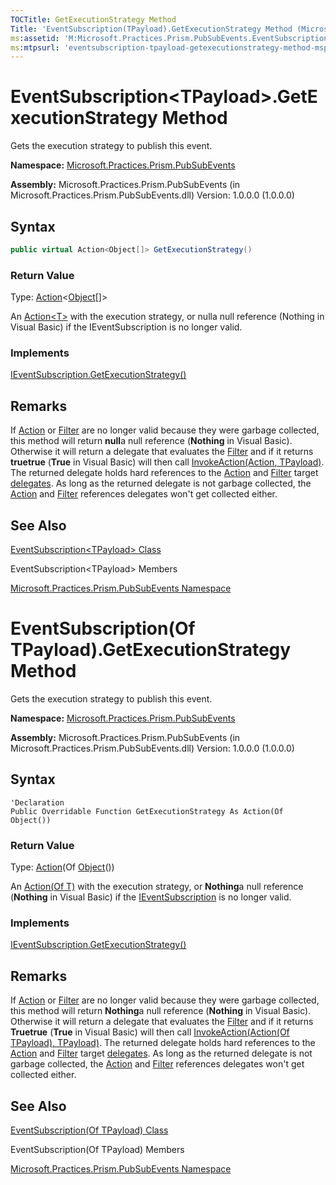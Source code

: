 ```yaml
---
TOCTitle: GetExecutionStrategy Method
Title: 'EventSubscription(TPayload).GetExecutionStrategy Method (Microsoft.Practices.Prism.PubSubEvents)'
ms:assetid: 'M:Microsoft.Practices.Prism.PubSubEvents.EventSubscription\`1.GetExecutionStrategy'
ms:mtpsurl: 'eventsubscription-tpayload-getexecutionstrategy-method-mspp-pubsubevents.md'
---
```


# EventSubscription&lt;TPayload&gt;.GetExecutionStrategy Method

Gets the execution strategy to publish this event.

**Namespace:** [Microsoft.Practices.Prism.PubSubEvents](/patterns-practices/reference/mspp-mvvm-namespace)

**Assembly:** Microsoft.Practices.Prism.PubSubEvents (in Microsoft.Practices.Prism.PubSubEvents.dll) Version: 1.0.0.0 (1.0.0.0)

## Syntax

```C#  
public virtual Action<Object[]> GetExecutionStrategy()
```

### Return Value

Type: [Action](http://msdn.microsoft.com/en-us/library/018hxwa8)&lt;[Object](http://msdn2.microsoft.com/en-us/library/e5kfa45b)&lsqb;&rsqb;&gt;

An [Action&lt;T&gt;](http://msdn2.microsoft.com/en-us/library/018hxwa8) with the execution strategy, or nulla null reference (Nothing in Visual Basic) if the IEventSubscription is no longer valid.

### Implements

[IEventSubscription.GetExecutionStrategy&lpar;&rpar;](/patterns-practices/reference/mspp-mvvm-namespace.ieventsubscription.getexecutionstrategy)

## Remarks

 If [Action](https://msdn.microsoft.com/en-us/library/dn736296(v=pandp.50)) or [Filter](https://msdn.microsoft.com/en-us/library/dn736196(v=pandp.50)) are no longer valid because they were garbage collected, this method will return **null**a null reference (**Nothing** in Visual Basic). Otherwise it will return a delegate that evaluates the [Filter](https://msdn.microsoft.com/en-us/library/dn736196(v=pandp.50)) and if it returns **truetrue** (**True** in Visual Basic) will then call [InvokeAction(Action<TPayload>, TPayload)](https://msdn.microsoft.com/en-us/library/dn683965(v=pandp.50)). The returned delegate holds hard references to the [Action](https://msdn.microsoft.com/en-us/library/dn736296(v=pandp.50)) and [Filter](https://msdn.microsoft.com/en-us/library/dn736196(v=pandp.50)) target [delegates](http://msdn2.microsoft.com/en-us/library/y22acf51). As long as the returned delegate is not garbage collected, the [Action](https://msdn.microsoft.com/en-us/library/dn736296(v=pandp.50)) and [Filter](https://msdn.microsoft.com/en-us/library/dn736196(v=pandp.50)) references delegates won't get collected either.

## See Also

[EventSubscription&lt;TPayload&gt; Class](https://msdn.microsoft.com/en-us/library/dn683956(v=pandp.50))

EventSubscription&lt;TPayload&gt; Members

[Microsoft.Practices.Prism.PubSubEvents Namespace](/patterns-practices/reference/mspp-mvvm-namespace)


# EventSubscription(Of TPayload).GetExecutionStrategy Method

Gets the execution strategy to publish this event.

**Namespace:** [Microsoft.Practices.Prism.PubSubEvents](/patterns-practices/reference/mspp-mvvm-namespace)

**Assembly:** Microsoft.Practices.Prism.PubSubEvents (in Microsoft.Practices.Prism.PubSubEvents.dll) Version: 1.0.0.0 (1.0.0.0)

## Syntax

```VB  
'Declaration
Public Overridable Function GetExecutionStrategy As Action(Of Object())
```

### Return Value

Type: [Action](http://msdn.microsoft.com/en-us/library/018hxwa8)(Of [Object](http://msdn.microsoft.com/en-us/library/e5kfa45b)&lpar;&rpar;)

An [Action(Of T)](http://msdn2.microsoft.com/en-us/library/018hxwa8) with the execution strategy, or **Nothing**a null reference (**Nothing** in Visual Basic) if the [IEventSubscription](/patterns-practices/reference/mspp-mvvm-namespace.ieventsubscription) is no longer valid.

### Implements

[IEventSubscription.GetExecutionStrategy()](/patterns-practices/reference/mspp-mvvm-namespace.ieventsubscription.getexecutionstrategy)

## Remarks

If [Action](https://msdn.microsoft.com/en-us/library/dn736296(v=pandp.50)) or [Filter](https://msdn.microsoft.com/en-us/library/dn736196(v=pandp.50)) are no longer valid because they were garbage collected, this method will return **Nothing**a null reference (**Nothing** in Visual Basic). Otherwise it will return a delegate that evaluates the [Filter](https://msdn.microsoft.com/en-us/library/dn736196(v=pandp.50)) and if it returns **Truetrue** (**True** in Visual Basic) will then call [InvokeAction(Action(Of TPayload), TPayload)](https://msdn.microsoft.com/en-us/library/dn683965(v=pandp.50)). The returned delegate holds hard references to the [Action](https://msdn.microsoft.com/en-us/library/dn736296(v=pandp.50)) and [Filter](https://msdn.microsoft.com/en-us/library/dn736196(v=pandp.50)) target [delegates](http://msdn2.microsoft.com/en-us/library/y22acf51). As long as the returned delegate is not garbage collected, the [Action](https://msdn.microsoft.com/en-us/library/dn736296(v=pandp.50)) and [Filter](https://msdn.microsoft.com/en-us/library/dn736196(v=pandp.50)) references delegates won't get collected either.

## See Also

[EventSubscription(Of TPayload) Class](https://msdn.microsoft.com/en-us/library/dn683956(v=pandp.50))

EventSubscription(Of TPayload) Members

[Microsoft.Practices.Prism.PubSubEvents Namespace](/patterns-practices/reference/mspp-mvvm-namespace)